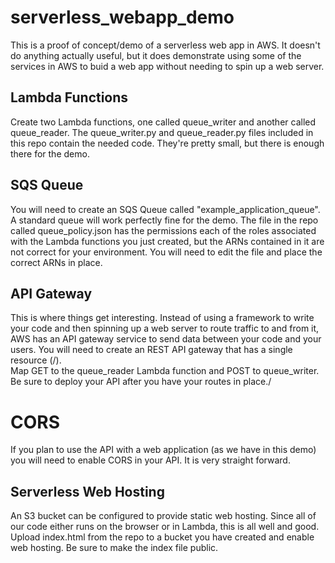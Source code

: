 # serverless_webapp_demo
This is a proof of concept/demo of a serverless web app in AWS.  It doesn't do anything actually useful, but it does demonstrate using some of the services in AWS
to buid a web app without needing to spin up a web server.
## Lambda Functions
Create two Lambda functions, one called queue_writer and another called queue_reader.  The queue_writer.py and queue_reader.py files included in this repo contain
the needed code.  They're pretty small, but there is enough there for the demo.
## SQS Queue
You will need to create an SQS Queue called "example_application_queue".  A standard queue will work perfectly fine for the demo.  The file in the repo called
queue_policy.json has the permissions each of the roles associated with the Lambda functions you just created, but the ARNs contained in it are not correct for
your environment.  You will need to edit the file and place the correct ARNs in place.
## API Gateway
This is where things get interesting.  Instead of using a framework to write your code and then spinning up a web server to route traffic to and from it, AWS 
has an API gateway service to send data between your code and your users.  You will need to create an REST API gateway that has a single resource (/).  
Map GET to the queue_reader Lambda function and POST to queue_writer. Be sure to deploy your API after you have your routes in place./
# CORS
If you plan to use the API with a web application (as we have in this demo) you will need to enable CORS in your API.  It is very straight forward.
## Serverless Web Hosting
An S3 bucket can be configured to provide static web hosting.  Since all of our code either runs on the browser or in Lambda, this is all well and good.  Upload
index.html from the repo to a bucket you have created and enable web hosting.  Be sure to make the index file public.
